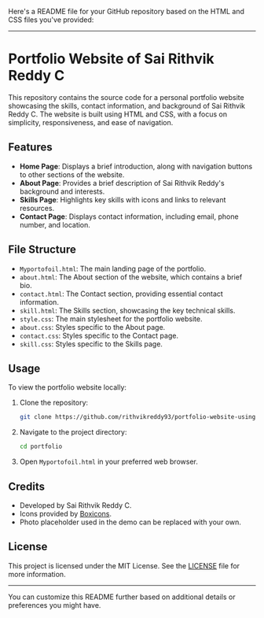 Here's a README file for your GitHub repository based on the HTML and CSS files you've provided:

---

# Portfolio Website of Sai Rithvik Reddy C

This repository contains the source code for a personal portfolio website showcasing the skills, contact information, and background of Sai Rithvik Reddy C. The website is built using HTML and CSS, with a focus on simplicity, responsiveness, and ease of navigation.

## Features

- **Home Page**: Displays a brief introduction, along with navigation buttons to other sections of the website.
- **About Page**: Provides a brief description of Sai Rithvik Reddy's background and interests.
- **Skills Page**: Highlights key skills with icons and links to relevant resources.
- **Contact Page**: Displays contact information, including email, phone number, and location.

## File Structure

- `Myportofoil.html`: The main landing page of the portfolio.
- `about.html`: The About section of the website, which contains a brief bio.
- `contact.html`: The Contact section, providing essential contact information.
- `skill.html`: The Skills section, showcasing the key technical skills.
- `style.css`: The main stylesheet for the portfolio website.
- `about.css`: Styles specific to the About page.
- `contact.css`: Styles specific to the Contact page.
- `skill.css`: Styles specific to the Skills page.

## Usage

To view the portfolio website locally:

1. Clone the repository:
   ```bash
   git clone https://github.com/rithvikreddy93/portfolio-website-using-HTML-CSS
   ```

2. Navigate to the project directory:
   ```bash
   cd portfolio
   ```

3. Open `Myportofoil.html` in your preferred web browser.

## Credits

- Developed by Sai Rithvik Reddy C.
- Icons provided by [Boxicons](https://boxicons.com/).
- Photo placeholder used in the demo can be replaced with your own.

## License

This project is licensed under the MIT License. See the [LICENSE](https://github.com/rithvikreddy93/portfolio-website-using-HTML-CSS) file for more information.

---

You can customize this README further based on additional details or preferences you might have.
